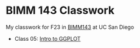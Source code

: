 # BIMM 143 Classwork 
My classwork for F23 in [BIMM143](https://bioboot.github.io/bimm143_F23/) at UC San Diego 

- Class 05: [Intro to GGPLOT](https://github.com/Adithiwashere/bimm143_github/tree/main/class05/class05.md)


